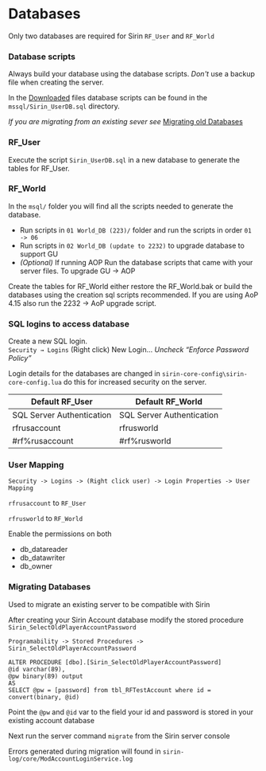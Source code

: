# Databases
Only two databases are required for Sirin `RF_User` and `RF_World`

### Database scripts
Always build your database using the database scripts. _Don't_ use a backup file when creating the server.

In the [Downloaded](quickstart) files database scripts can be found in the `mssql/Sirin_UserDB.sql` directory.

_If you are migrating from an existing sever see_ [Migrating old Databases](databases#migrating-databases)

### RF_User 
Execute the script `Sirin_UserDB.sql` in a new database to generate the tables for RF_User.

### RF_World 
In the `msql/` folder you will find all the scripts needed to generate the database. 

* Run scripts in `01 World_DB (223)/` folder and run the scripts in order `01 -> 06`
* Run scripts in `02 World_DB (update to 2232)` to upgrade database to support GU
* _(Optional)_ If running AOP Run the database scripts that came with your server files. To upgrade GU -> AOP

Create the tables for RF_World either restore the RF_World.bak or build the databases using the creation sql scripts recommended.  If you are using AoP 4.15 also run the 2232 → AoP  upgrade script.

### SQL logins to access database 
Create a new SQL login.  
`Security → Logins` (Right click)  New Login…  _Uncheck “Enforce Password Policy”_

Login details for the databases are changed in  `sirin-core-config\sirin-core-config.lua` do this for increased security on the server.

| Default RF_User | Default RF_World |
| ------- |----------|
| SQL Server Authentication | SQL Server Authentication |
| rfrusaccount | rfrusworld |
| #rf%rusaccount | #rf%rusworld |

### User Mapping
`Security -> Logins -> (Right click user) -> Login Properties -> User Mapping`

`rfrusaccount` to `RF_User` 

`rfrusworld` to `RF_World`

Enable the permissions on both
- db_datareader
- db_datawriter 
- db_owner

### Migrating Databases
Used to migrate an existing server to be compatible with Sirin

After creating your Sirin Account database modify the stored procedure `Sirin_SelectOldPlayerAccountPassword` 

`Programability -> Stored Procedures -> Sirin_SelectOldPlayerAccountPassword`

```mssql
ALTER PROCEDURE [dbo].[Sirin_SelectOldPlayerAccountPassword]
@id varchar(89),
@pw binary(89) output
AS
SELECT @pw = [password] from tbl_RFTestAccount where id = convert(binary, @id)
```

Point the `@pw` and `@id` var to the field your id and password is stored in your existing account database

Next run the server command `migrate` from the Sirin server console

Errors generated during migration will found in `sirin-log/core/ModAccountLoginService.log`



